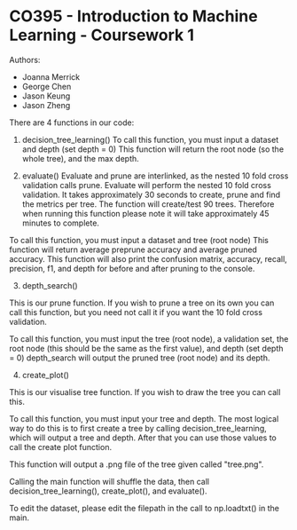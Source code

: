 # CO395 - Introduction to Machine Learning - Coursework 1

Authors:
- Joanna Merrick
- George Chen
- Jason Keung
- Jason Zheng

There are 4 functions in our code:

1. decision_tree_learning()
  To call this function, you must input a dataset and depth (set depth = 0)
  This function will return the root node (so the whole tree), and the max depth.
  
2. evaluate()
  Evaluate and prune are interlinked, as the nested 10 fold cross validation calls prune.
  Evaluate will perform the nested 10 fold cross validation. It takes approximately 30 seconds to create, prune and find the metrics per tree. 
  The function will create/test 90 trees. Therefore when running this function please note it will take approximately 45 minutes to complete.
  
  To call this function, you must input a dataset and tree (root node)
  This function will return average preprune accuracy and average pruned accuracy.
  This function will also print the confusion matrix, accuracy, recall, precision, f1, and depth for before and after pruning to the console.

3. depth_search()
  
  This is our prune function. If you wish to prune a tree on its own you can call this function, but you need not call it if you want the 10 fold cross validation.
  
  To call this function, you must input the tree (root node), a validation set, the root node (this should be the same as the first value), and depth (set depth = 0) 
  depth_search will output the pruned tree (root node) and its depth.
  
4. create_plot()
  
  This is our visualise tree function. If you wish to draw the tree you can call this.
  
  To call this function, you must input your tree and depth. 
  The most logical way to do this is to first create a tree by calling decision_tree_learning, which will output a tree and depth. After that you can use those values to call the create plot function.
  
  This function will output a .png file of the tree given called "tree.png".

Calling the main function will shuffle the data, then call decision_tree_learning(), create_plot(), and evaluate().

To edit the dataset, please edit the filepath in the call to np.loadtxt() in the main.